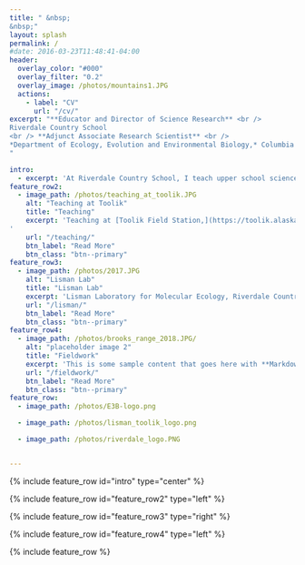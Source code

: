 ```yaml
---
title: " &nbsp;
&nbsp;"
layout: splash
permalink: /
#date: 2016-03-23T11:48:41-04:00
header:
  overlay_color: "#000"
  overlay_filter: "0.2"
  overlay_image: /photos/mountains1.JPG
  actions:
    - label: "CV"
      url: "/cv/"
excerpt: "**Educator and Director of Science Research** <br />
Riverdale Country School
<br /> **Adjunct Associate Research Scientist** <br />
*Department of Ecology, Evolution and Environmental Biology,* Columbia University <br />
"

intro:
  - excerpt: 'At Riverdale Country School, I teach upper school science and philosophy and I oversee research at the Lisman Laboratory for Molecular Ecology, housed in the Science Department at the school. I advise students on summer research activities and internships, and help to organize Riverdale’s Annual Student Science Symposium. I co-lead field work, outdoor leadership, and science conference trips. At Columbia University, I collaborate in the field and in the lab, with faculty and students from the Department of Ecology, Evolution and Environmental Biology.'
feature_row2:
  - image_path: /photos/teaching_at_toolik.JPG
    alt: "Teaching at Toolik"
    title: "Teaching"
    excerpt: 'Teaching at [Toolik Field Station,](https://toolik.alaska.edu/) Alaska.
'
    url: "/teaching/"
    btn_label: "Read More"
    btn_class: "btn--primary"
feature_row3:
  - image_path: /photos/2017.JPG
    alt: "Lisman Lab"
    title: "Lisman Lab"
    excerpt: 'Lisman Laboratory for Molecular Ecology, Riverdale Country School, The Bronx'
    url: "/lisman/"
    btn_label: "Read More"
    btn_class: "btn--primary"
feature_row4:
  - image_path: /photos/brooks_range_2018.JPG/
    alt: "placeholder image 2"
    title: "Fieldwork"
    excerpt: 'This is some sample content that goes here with **Markdown** formatting. Centered with `type="center"`'
    url: "/fieldwork/"
    btn_label: "Read More"
    btn_class: "btn--primary"
feature_row:
  - image_path: /photos/E3B-logo.png

  - image_path: /photos/lisman_toolik_logo.png

  - image_path: /photos/riverdale_logo.PNG


---
```


{% include feature_row id="intro" type="center" %}

{% include feature_row id="feature_row2" type="left" %}

{% include feature_row id="feature_row3" type="right" %}

{% include feature_row id="feature_row4" type="left" %}

{% include feature_row %}
